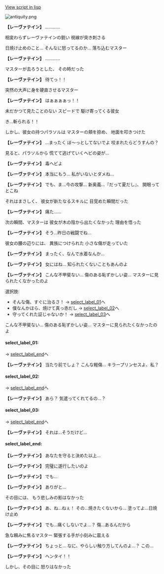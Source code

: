 [View script in lisp](../scripts/10026303.txt)

![antiquity.png](../images/backgrounds/antiquity.png)

**【レーヴァテイン】**
…………

相変わらずレーヴァテインの鋭い
視線が突き刺さる

日焼け止めのこと…
そんなに怒ってるのか…
落ち込むマスター

**【レーヴァテイン】**
…………

マスターが去ろうとした、
その時だった

**【レーヴァテイン】**
待てっ！！

突然の大声に身を硬直させるマスター

**【レーヴァテイン】**
はぁぁぁぁっ！！

未だかつて見たことのない
スピードで
駆け寄ってくる彼女

き…斬られる！！

しかし、彼女の持つパラソルは
マスターの頬を掠め、
地面を叩きつけた

**【レーヴァテイン】**
…まったく
ぼ〜っとしてないでよ
咬まれたらどうすんの？

見ると、パラソルから
慌てて逃げていくヘビの姿が…

**【レーヴァテイン】**
毒ヘビよ

**【レーヴァテイン】**
本当にもう…
私がいないとダメね…

**【レーヴァテイン】**
でも、ま…今の攻撃…
新奥義…『だって夏だし』、
開眼ってとこね

それはまさしく、
彼女が新たなるスキルに
目覚めた瞬間だった

**【レーヴァテイン】**
痛た……

次の瞬間、マスターは
彼女が木の陰から出たくなかった
理由を悟った

**【レーヴァテイン】**
そう…昨日の戦闘でね…

彼女の腰の辺りには、
異族につけられた
小さな傷が走っていた

**【レーヴァテイン】**
まったく、なんで水着なんか…

**【レーヴァテイン】**
女にはね…
知られたくないこともあんのよ

**【レーヴァテイン】**
こんな不甲斐ない…
傷のある恥ずかしい姿…
マスターに見られたくなかったのよ

選択肢:
- そんな傷、すぐに治るさ！ → [select_label_01](#select_label_01)へ
- 僕なんかほら、焼けて真っ赤だし → [select_label_02](#select_label_02)へ
- 守ってくれた証じゃないか！ → [select_label_03](#select_label_03)へ

こんな不甲斐ない…
傷のある恥ずかしい姿…
マスターに見られたくなかったのよ

#### select_label_01:
 → [select_label_end](#select_label_end)へ

**【レーヴァテイン】**
当たり前でしょ？
こんな軽傷…
キラープリンセスよ、私？

#### select_label_02:
 → [select_label_end](#select_label_end)へ

**【レーヴァテイン】**
あら？
気遣ってくれてるの…？

#### select_label_03:
 → [select_label_end](#select_label_end)へ

**【レーヴァテイン】**
それは…そうだけど…

#### select_label_end:

**【レーヴァテイン】**
あなたを守ると決めた以上…

**【レーヴァテイン】**
完璧に遂行したいのよ

**【レーヴァテイン】**
でも…

**【レーヴァテイン】**
ありがと…

その目には、
もう悲しみの影はなかった

**【レーヴァテイン】**
あ、ね…ねぇ！
その…焼きたくないから…
塗ってよ…日焼け止め

**【レーヴァテイン】**
でも…痛くしないでよ…？
傷…あるんだから

急な頼みに焦るマスター
緊張する手が小刻みに震える

**【レーヴァテイン】**
ちょっと…
なに、やらしい触り方してんのよ…？
この…

**【レーヴァテイン】**
ヘンタイ！！

しかし、その目に
怒りはなかった